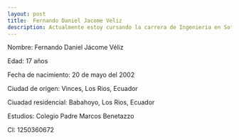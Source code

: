 ```yaml
---
layout: post
title:  Fernando Daniel Jacome Veliz
description: Actualmente estoy cursando la carrera de Ingenieria en Software en la Universidad Estatal de Guayaquil.
---
```


Nombre: Fernando Daniel Jácome Véliz

Edad: 17 años

Fecha de nacimiento: 20 de mayo del 2002

Ciudad de origen: Vinces, Los Rios, Ecuador

Ciuadad residencial: Babahoyo, Los Rios, Ecuador

Estudios: Colegio Padre Marcos Benetazzo

CI: 1250360672
